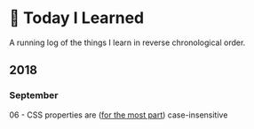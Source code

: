 # 📖 Today I Learned

A running log of the things I learn in reverse chronological order.

## 2018

### September

06 - CSS properties are ([for the most part](https://stackoverflow.com/a/26860699/8486161)) case-insensitive
